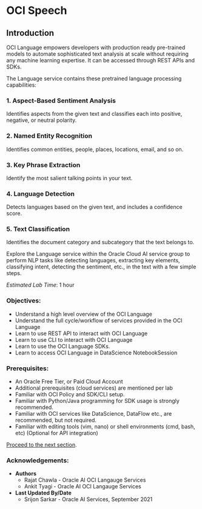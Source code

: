 # OCI Speech

## Introduction

OCI Language empowers developers with production ready pre-trained models to automate sophisticated text analysis at scale without requiring any machine learning expertise. It can be accessed through REST APIs and SDKs.

The Language service contains these pretrained language processing capabilities:

### 1. Aspect-Based Sentiment Analysis
Identifies aspects from the given text and classifies each into positive, negative, or neutral polarity.

### 2. Named Entity Recognition
Identifies common entities, people, places, locations, email, and so on.

### 3. Key Phrase Extraction
Identify the most salient talking points in your text.

### 4. Language Detection
Detects languages based on the given text, and includes a confidence score.

### 5. Text Classification
Identifies the document category and subcategory that the text belongs to.


<!-- [AI Language Demonstration Video](youtube:LamMjG3mD-s) -->

Explore the Language service within the Oracle Cloud AI service group to perform NLP tasks like detecting languages, extracting key elements, classifying intent, detecting the sentiment, etc., in the text with a few simple steps.

*Estimated Lab Time*: 1 hour

### Objectives:

* Understand a high level overview of the OCI Language
* Understand the full cycle/workflow of services provided in the OCI Language
* Learn to use REST API to interact with OCI Language
* Learn to use CLI to interact with OCI Language
* Learn to use the OCI Language SDKs.
* Learn to access OCI Language in DataScience NotebookSession
<!-- * Learn to access OCI Language Service in Data Flow. -->

### Prerequisites:
* An Oracle Free Tier, or Paid Cloud Account
* Additional prerequisites (cloud services) are mentioned per lab
* Familiar with OCI Policy and SDK/CLI setup.
* Familiar with Python/Java programming for SDK usage is strongly recommended.
* Familiar with OCI services like DataScience, DataFlow etc., are recommended, but not required.
* Familiar with editing tools (vim, nano) or shell environments (cmd, bash, etc) (Optional for API integration)

<!-- ## AI Language Service Concepts -->
<!-- * Pretrained -->

<!-- ## AI Language Process -->

<!-- 1. Pretrained -->


[Proceed to the next section](#next).

### Acknowledgements:
* **Authors**
    * Rajat Chawla  - Oracle AI OCI Langauge Services
    * Ankit Tyagi -  Oracle AI OCI Langauge Services
* **Last Updated By/Date**
    * Srijon Sarkar  - Oracle AI Services, September 2021
